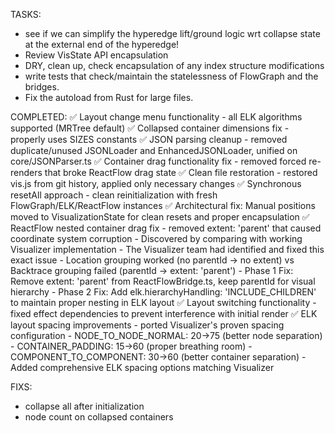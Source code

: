 TASKS:
- see if we can simplify the hyperedge lift/ground logic wrt collapse state at the external end of the hyperedge!
- Review VisState API encapsulation
- DRY, clean up, check encapsulation of any index structure modifications
- write tests that check/maintain the statelessness of FlowGraph and the bridges.
- Fix the autoload from Rust for large files.

COMPLETED:
✅ Layout change menu functionality - all ELK algorithms supported (MRTree default)
✅ Collapsed container dimensions fix - properly uses SIZES constants
✅ JSON parsing cleanup - removed duplicate/unused JSONLoader and EnhancedJSONLoader, unified on core/JSONParser.ts
✅ Container drag functionality fix - removed forced re-renders that broke ReactFlow drag state
✅ Clean file restoration - restored vis.js from git history, applied only necessary changes
✅ Synchronous resetAll approach - clean reinitialization with fresh FlowGraph/ELK/ReactFlow instances
✅ Architectural fix: Manual positions moved to VisualizationState for clean resets and proper encapsulation
✅ ReactFlow nested container drag fix - removed extent: 'parent' that caused coordinate system corruption
    - Discovered by comparing with working Visualizer implementation
    - The Visualizer team had identified and fixed this exact issue
    - Location grouping worked (no parentId → no extent) vs Backtrace grouping failed (parentId → extent: 'parent')
    - Phase 1 Fix: Remove extent: 'parent' from ReactFlowBridge.ts, keep parentId for visual hierarchy
    - Phase 2 Fix: Add elk.hierarchyHandling: 'INCLUDE_CHILDREN' to maintain proper nesting in ELK layout
✅ Layout switching functionality - fixed effect dependencies to prevent interference with initial render
✅ ELK layout spacing improvements - ported Visualizer's proven spacing configuration
    - NODE_TO_NODE_NORMAL: 20→75 (better node separation)
    - CONTAINER_PADDING: 15→60 (proper breathing room)
    - COMPONENT_TO_COMPONENT: 30→60 (better container separation)
    - Added comprehensive ELK spacing options matching Visualizer

FIXS:
- collapse all after initialization
- node count on collapsed containers